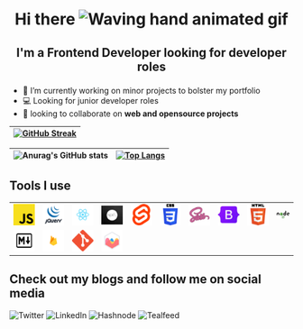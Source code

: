 # <p align="center">Hi there <img src="https://raw.githubusercontent.com/nixin72/nixin72/master/wave.gif" alt="Waving hand animated gif" height="45" width="45" /> </p>

## <p align="center">I'm a Frontend Developer looking for developer roles</p>

- 🔭 I’m currently working on minor projects to bolster my portfolio
- 💻 Looking for junior developer roles
- 🚀 looking to collaborate on **web and opensource projects**

|[![GitHub Streak](https://github-readme-streak-stats.herokuapp.com/?user=pablo-clueless)](https://git.io/streak-stats)|
|:--------------------------------------------------------------------------------------------------------------------:|


|![Anurag's GitHub stats](https://github-readme-stats.vercel.app/api?username=pablo-clueless&show_icons=true&theme=radical&count_private=true)|[![Top Langs](https://github-readme-stats.vercel.app/api/top-langs/?username=pablo-clueless)](https://github.com/pablo_clueless/github-readme-stats)|
|:------------------------------------------------------------------------:|:------------------------------------------------------------------------------:|

## Tools I use

<table>
<tr>
   <td>
      <img src="./images/jscript.png">
   </td>
    <td>
      <img src="./images/jquery.png">
   </td>
    <td>
      <img src="./images/reactjs.png">
   </td>
    <td>
      <img src="./images/nextjs.png">
   </td>
    <td>
      <img src="./images/sveltejs.png">
   </td>
    <td>
      <img src="./images/css3.png">
   </td>
    <td>
      <img src="./images/sass.png">
   </td>
    <td>
      <img src="./images/bs.png">
   </td>
    <td>
      <img src="./images/html5.png">
   </td>
   <td>
      <img src="./images/nodejs.png" width="30px">
   </td>
</tr>
    <td>
      <img src="./images/markdown.png">
   </td>
    <td>
      <img src="./images/fire.png">
   </td>
    <td>
      <img src="./images/git.png">
   </td>
    <td>
      <img src="./images/chartjs.png">
   </td>
</table>

## Check out my blogs and follow me on social media

![[Twitter](https://img.shields.io/badge/Twitter-pablo__clueless-blue?style=for-the-badge&logo=twitter)](https://twitter.com/pablo_clueless)
![[LinkedIn](https://img.shields.io/badge/linkedin-samson--olawale--okunola-blue?style=for-the-badge&logo=linkedin&color=0a66c2)](https://www.linkedin.com/in/samson-olawale-okunola-76842a169/)
![[Hashnode](https://img.shields.io/badge/hashnode-frontendpablo-blue?style=for-the-badge&logo=hashnode)](https://frontendpablo.hashnode.dev)
![[Tealfeed](https://img.shields.io/badge/tealfeed-pablo__clueless-blue?style=for-the-badge&logo=blogger&color=088882)](https://tealfeed.com/pablo_clueless)
